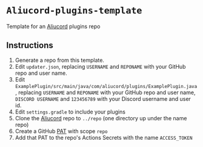 # `Aliucord-plugins-template`

Template for an [Aliucord](https://github.com/Aliucord) plugins repo

## Instructions

1. Generate a repo from this template.
2. Edit `updater.json`, replacing `USERNAME` and `REPONAME` with your GitHub repo and user name.
3. Edit `ExamplePlugin/src/main/java/com/aliucord/plugins/ExamplePlugin.java`, replacing `USERNAME` and `REPONAME` with your GitHub repo and user name, `DISCORD USERNAME` and `123456789` with your Discord username and user id.
4. Edit `settings.gradle` to include your plugins
5. Clone the [Aliucord](https://github.com/Aliucord) repo to `../repo` (one directory up under the name repo)
6. Create a GitHub [PAT](https://github.com/settings/tokens) with scope `repo`
7. Add that PAT to the repo's Actions Secrets with the name `ACCESS_TOKEN`

